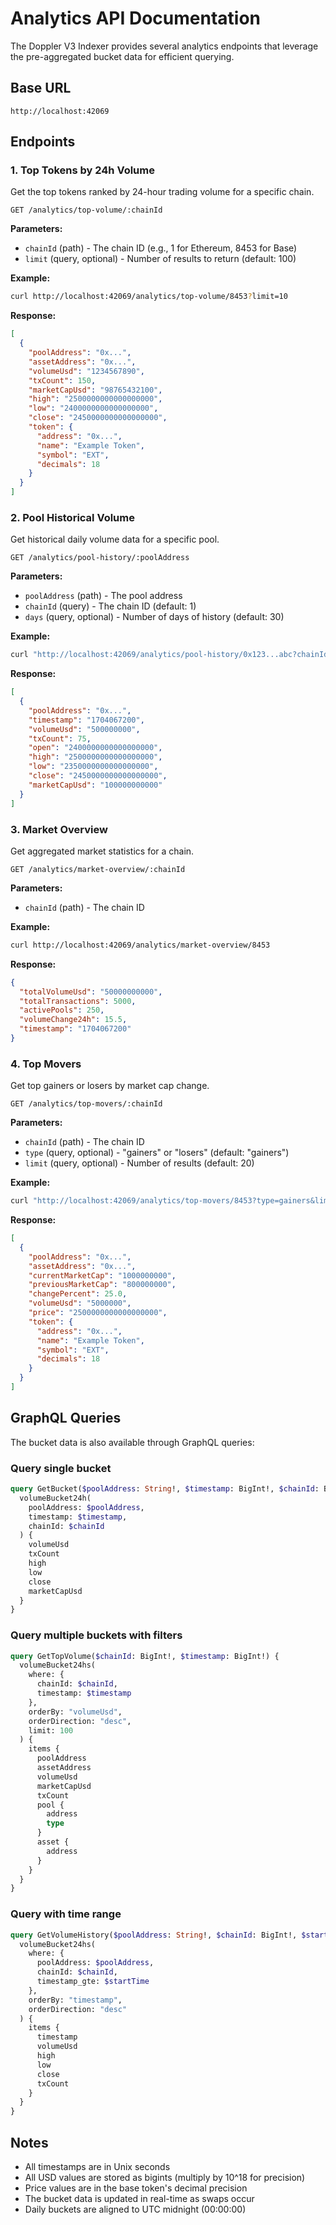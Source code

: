 # Analytics API Documentation

The Doppler V3 Indexer provides several analytics endpoints that leverage the pre-aggregated bucket data for efficient querying.

## Base URL
```
http://localhost:42069
```

## Endpoints

### 1. Top Tokens by 24h Volume
Get the top tokens ranked by 24-hour trading volume for a specific chain.

```
GET /analytics/top-volume/:chainId
```

**Parameters:**
- `chainId` (path) - The chain ID (e.g., 1 for Ethereum, 8453 for Base)
- `limit` (query, optional) - Number of results to return (default: 100)

**Example:**
```bash
curl http://localhost:42069/analytics/top-volume/8453?limit=10
```

**Response:**
```json
[
  {
    "poolAddress": "0x...",
    "assetAddress": "0x...",
    "volumeUsd": "1234567890",
    "txCount": 150,
    "marketCapUsd": "98765432100",
    "high": "2500000000000000000",
    "low": "2400000000000000000", 
    "close": "2450000000000000000",
    "token": {
      "address": "0x...",
      "name": "Example Token",
      "symbol": "EXT",
      "decimals": 18
    }
  }
]
```

### 2. Pool Historical Volume
Get historical daily volume data for a specific pool.

```
GET /analytics/pool-history/:poolAddress
```

**Parameters:**
- `poolAddress` (path) - The pool address
- `chainId` (query) - The chain ID (default: 1)
- `days` (query, optional) - Number of days of history (default: 30)

**Example:**
```bash
curl "http://localhost:42069/analytics/pool-history/0x123...abc?chainId=8453&days=7"
```

**Response:**
```json
[
  {
    "poolAddress": "0x...",
    "timestamp": "1704067200",
    "volumeUsd": "500000000",
    "txCount": 75,
    "open": "2400000000000000000",
    "high": "2500000000000000000",
    "low": "2350000000000000000",
    "close": "2450000000000000000",
    "marketCapUsd": "100000000000"
  }
]
```

### 3. Market Overview
Get aggregated market statistics for a chain.

```
GET /analytics/market-overview/:chainId
```

**Parameters:**
- `chainId` (path) - The chain ID

**Example:**
```bash
curl http://localhost:42069/analytics/market-overview/8453
```

**Response:**
```json
{
  "totalVolumeUsd": "50000000000",
  "totalTransactions": 5000,
  "activePools": 250,
  "volumeChange24h": 15.5,
  "timestamp": "1704067200"
}
```

### 4. Top Movers
Get top gainers or losers by market cap change.

```
GET /analytics/top-movers/:chainId
```

**Parameters:**
- `chainId` (path) - The chain ID
- `type` (query, optional) - "gainers" or "losers" (default: "gainers")
- `limit` (query, optional) - Number of results (default: 20)

**Example:**
```bash
curl "http://localhost:42069/analytics/top-movers/8453?type=gainers&limit=10"
```

**Response:**
```json
[
  {
    "poolAddress": "0x...",
    "assetAddress": "0x...",
    "currentMarketCap": "1000000000",
    "previousMarketCap": "800000000",
    "changePercent": 25.0,
    "volumeUsd": "5000000",
    "price": "2500000000000000000",
    "token": {
      "address": "0x...",
      "name": "Example Token",
      "symbol": "EXT",
      "decimals": 18
    }
  }
]
```

## GraphQL Queries

The bucket data is also available through GraphQL queries:

### Query single bucket
```graphql
query GetBucket($poolAddress: String!, $timestamp: BigInt!, $chainId: BigInt!) {
  volumeBucket24h(
    poolAddress: $poolAddress, 
    timestamp: $timestamp, 
    chainId: $chainId
  ) {
    volumeUsd
    txCount
    high
    low
    close
    marketCapUsd
  }
}
```

### Query multiple buckets with filters
```graphql
query GetTopVolume($chainId: BigInt!, $timestamp: BigInt!) {
  volumeBucket24hs(
    where: {
      chainId: $chainId,
      timestamp: $timestamp
    },
    orderBy: "volumeUsd",
    orderDirection: "desc",
    limit: 100
  ) {
    items {
      poolAddress
      assetAddress
      volumeUsd
      marketCapUsd
      txCount
      pool {
        address
        type
      }
      asset {
        address
      }
    }
  }
}
```

### Query with time range
```graphql
query GetVolumeHistory($poolAddress: String!, $chainId: BigInt!, $startTime: BigInt!) {
  volumeBucket24hs(
    where: {
      poolAddress: $poolAddress,
      chainId: $chainId,
      timestamp_gte: $startTime
    },
    orderBy: "timestamp",
    orderDirection: "desc"
  ) {
    items {
      timestamp
      volumeUsd
      high
      low
      close
      txCount
    }
  }
}
```

## Notes

- All timestamps are in Unix seconds
- All USD values are stored as bigints (multiply by 10^18 for precision)
- Price values are in the base token's decimal precision
- The bucket data is updated in real-time as swaps occur
- Daily buckets are aligned to UTC midnight (00:00:00)